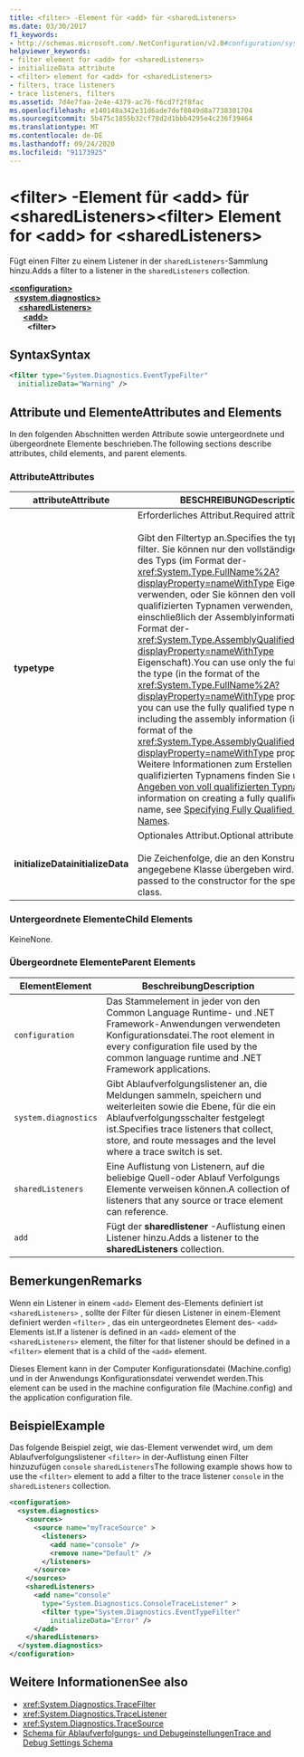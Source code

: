 ```yaml
---
title: <filter> -Element für <add> für <sharedListeners>
ms.date: 03/30/2017
f1_keywords:
- http://schemas.microsoft.com/.NetConfiguration/v2.0#configuration/system.diagnostics/sharedListeners/add/filter
helpviewer_keywords:
- filter element for <add> for <sharedListeners>
- initializeData attribute
- <filter> element for <add> for <sharedListeners>
- filters, trace listeners
- trace listeners, filters
ms.assetid: 7d4e7faa-2e4e-4379-ac76-f6cd7f2f8fac
ms.openlocfilehash: e140148a342e31d6ade7def8849d8a7738301704
ms.sourcegitcommit: 5b475c1855b32cf78d2d1bbb4295e4c236f39464
ms.translationtype: MT
ms.contentlocale: de-DE
ms.lasthandoff: 09/24/2020
ms.locfileid: "91173925"
---
```

# <a name="filter-element-for-add-for-sharedlisteners"></a><span data-ttu-id="eb675-102">\<filter> -Element für \<add> für \<sharedListeners></span><span class="sxs-lookup"><span data-stu-id="eb675-102">\<filter> Element for \<add> for \<sharedListeners></span></span>

<span data-ttu-id="eb675-103">Fügt einen Filter zu einem Listener in der `sharedListeners`-Sammlung hinzu.</span><span class="sxs-lookup"><span data-stu-id="eb675-103">Adds a filter to a listener in the `sharedListeners` collection.</span></span>  

[**\<configuration>**](../configuration-element.md)\
&nbsp;&nbsp;[**\<system.diagnostics>**](system-diagnostics-element.md)\
&nbsp;&nbsp;&nbsp;&nbsp;[**\<sharedListeners>**](sharedlisteners-element.md)\
&nbsp;&nbsp;&nbsp;&nbsp;&nbsp;&nbsp;[**\<add>**](add-element-for-sharedlisteners.md)\
&nbsp;&nbsp;&nbsp;&nbsp;&nbsp;&nbsp;&nbsp;&nbsp;**\<filter>**

## <a name="syntax"></a><span data-ttu-id="eb675-104">Syntax</span><span class="sxs-lookup"><span data-stu-id="eb675-104">Syntax</span></span>  
  
```xml  
<filter type="System.Diagnostics.EventTypeFilter"
  initializeData="Warning" />  
```  
  
## <a name="attributes-and-elements"></a><span data-ttu-id="eb675-105">Attribute und Elemente</span><span class="sxs-lookup"><span data-stu-id="eb675-105">Attributes and Elements</span></span>  

 <span data-ttu-id="eb675-106">In den folgenden Abschnitten werden Attribute sowie untergeordnete und übergeordnete Elemente beschrieben.</span><span class="sxs-lookup"><span data-stu-id="eb675-106">The following sections describe attributes, child elements, and parent elements.</span></span>  
  
### <a name="attributes"></a><span data-ttu-id="eb675-107">Attribute</span><span class="sxs-lookup"><span data-stu-id="eb675-107">Attributes</span></span>  
  
|<span data-ttu-id="eb675-108">attribute</span><span class="sxs-lookup"><span data-stu-id="eb675-108">Attribute</span></span>|<span data-ttu-id="eb675-109">BESCHREIBUNG</span><span class="sxs-lookup"><span data-stu-id="eb675-109">Description</span></span>|  
|---------------|-----------------|  
|<span data-ttu-id="eb675-110">**type**</span><span class="sxs-lookup"><span data-stu-id="eb675-110">**type**</span></span>|<span data-ttu-id="eb675-111">Erforderliches Attribut.</span><span class="sxs-lookup"><span data-stu-id="eb675-111">Required attribute.</span></span><br /><br /> <span data-ttu-id="eb675-112">Gibt den Filtertyp an.</span><span class="sxs-lookup"><span data-stu-id="eb675-112">Specifies the type of the filter.</span></span> <span data-ttu-id="eb675-113">Sie können nur den vollständigen Namen des Typs (im Format der- <xref:System.Type.FullName%2A?displayProperty=nameWithType> Eigenschaft) verwenden, oder Sie können den voll qualifizierten Typnamen verwenden, einschließlich der Assemblyinformationen (im Format der- <xref:System.Type.AssemblyQualifiedName%2A?displayProperty=nameWithType> Eigenschaft).</span><span class="sxs-lookup"><span data-stu-id="eb675-113">You can use only the full name of the type (in the format of the <xref:System.Type.FullName%2A?displayProperty=nameWithType> property), or you can use the fully qualified type name including the assembly information (in the format of the <xref:System.Type.AssemblyQualifiedName%2A?displayProperty=nameWithType> property).</span></span> <span data-ttu-id="eb675-114">Weitere Informationen zum Erstellen eines voll qualifizierten Typnamens finden Sie unter [Angeben von voll qualifizierten Typnamen](../../../reflection-and-codedom/specifying-fully-qualified-type-names.md).</span><span class="sxs-lookup"><span data-stu-id="eb675-114">For information on creating a fully qualified type name, see [Specifying Fully Qualified Type Names](../../../reflection-and-codedom/specifying-fully-qualified-type-names.md).</span></span>|  
|<span data-ttu-id="eb675-115">**initializeData**</span><span class="sxs-lookup"><span data-stu-id="eb675-115">**initializeData**</span></span>|<span data-ttu-id="eb675-116">Optionales Attribut.</span><span class="sxs-lookup"><span data-stu-id="eb675-116">Optional attribute.</span></span><br /><br /> <span data-ttu-id="eb675-117">Die Zeichenfolge, die an den Konstruktor für die angegebene Klasse übergeben wird.</span><span class="sxs-lookup"><span data-stu-id="eb675-117">The string passed to the constructor for the specified class.</span></span>|  
  
### <a name="child-elements"></a><span data-ttu-id="eb675-118">Untergeordnete Elemente</span><span class="sxs-lookup"><span data-stu-id="eb675-118">Child Elements</span></span>  

 <span data-ttu-id="eb675-119">Keine</span><span class="sxs-lookup"><span data-stu-id="eb675-119">None.</span></span>  
  
### <a name="parent-elements"></a><span data-ttu-id="eb675-120">Übergeordnete Elemente</span><span class="sxs-lookup"><span data-stu-id="eb675-120">Parent Elements</span></span>  
  
|<span data-ttu-id="eb675-121">Element</span><span class="sxs-lookup"><span data-stu-id="eb675-121">Element</span></span>|<span data-ttu-id="eb675-122">Beschreibung</span><span class="sxs-lookup"><span data-stu-id="eb675-122">Description</span></span>|  
|-------------|-----------------|  
|`configuration`|<span data-ttu-id="eb675-123">Das Stammelement in jeder von den Common Language Runtime- und .NET Framework-Anwendungen verwendeten Konfigurationsdatei.</span><span class="sxs-lookup"><span data-stu-id="eb675-123">The root element in every configuration file used by the common language runtime and .NET Framework applications.</span></span>|  
|`system.diagnostics`|<span data-ttu-id="eb675-124">Gibt Ablaufverfolgungslistener an, die Meldungen sammeln, speichern und weiterleiten sowie die Ebene, für die ein Ablaufverfolgungsschalter festgelegt ist.</span><span class="sxs-lookup"><span data-stu-id="eb675-124">Specifies trace listeners that collect, store, and route messages and the level where a trace switch is set.</span></span>|  
|`sharedListeners`|<span data-ttu-id="eb675-125">Eine Auflistung von Listenern, auf die beliebige Quell-oder Ablauf Verfolgungs Elemente verweisen können.</span><span class="sxs-lookup"><span data-stu-id="eb675-125">A collection of listeners that any source or trace element can reference.</span></span>|  
|`add`|<span data-ttu-id="eb675-126">Fügt der **sharedlistener** -Auflistung einen Listener hinzu.</span><span class="sxs-lookup"><span data-stu-id="eb675-126">Adds a listener to the **sharedListeners** collection.</span></span>|  
  
## <a name="remarks"></a><span data-ttu-id="eb675-127">Bemerkungen</span><span class="sxs-lookup"><span data-stu-id="eb675-127">Remarks</span></span>  

 <span data-ttu-id="eb675-128">Wenn ein Listener in einem `<add>` Element des-Elements definiert ist `<sharedListeners>` , sollte der Filter für diesen Listener in einem-Element definiert werden `<filter>` , das ein untergeordnetes Element des- `<add>` Elements ist.</span><span class="sxs-lookup"><span data-stu-id="eb675-128">If a listener is defined in an `<add>` element of the `<sharedListeners>` element, the filter for that listener should be defined in a `<filter>` element that is a child of the `<add>` element.</span></span>  
  
 <span data-ttu-id="eb675-129">Dieses Element kann in der Computer Konfigurationsdatei (Machine.config) und in der Anwendungs Konfigurationsdatei verwendet werden.</span><span class="sxs-lookup"><span data-stu-id="eb675-129">This element can be used in the machine configuration file (Machine.config) and the application configuration file.</span></span>  
  
## <a name="example"></a><span data-ttu-id="eb675-130">Beispiel</span><span class="sxs-lookup"><span data-stu-id="eb675-130">Example</span></span>  

 <span data-ttu-id="eb675-131">Das folgende Beispiel zeigt, wie das-Element verwendet wird, um dem Ablaufverfolgungslistener `<filter>` in der-Auflistung einen Filter hinzuzufügen `console` `sharedListeners`</span><span class="sxs-lookup"><span data-stu-id="eb675-131">The following example shows how to use the `<filter>` element to add a filter to the trace listener `console` in the `sharedListeners` collection.</span></span>  
  
```xml  
<configuration>  
  <system.diagnostics>  
    <sources>  
      <source name="myTraceSource" >  
        <listeners>  
          <add name="console" />  
          <remove name="Default" />  
        </listeners>  
      </source>  
    </sources>  
    <sharedListeners>  
      <add name="console"
        type="System.Diagnostics.ConsoleTraceListener" >  
        <filter type="System.Diagnostics.EventTypeFilter"
          initializeData="Error" />  
      </add>  
    </sharedListeners>  
  </system.diagnostics>  
</configuration>  
```  
  
## <a name="see-also"></a><span data-ttu-id="eb675-132">Weitere Informationen</span><span class="sxs-lookup"><span data-stu-id="eb675-132">See also</span></span>

- <xref:System.Diagnostics.TraceFilter>
- <xref:System.Diagnostics.TraceListener>
- <xref:System.Diagnostics.TraceSource>
- [<span data-ttu-id="eb675-133">Schema für Ablaufverfolgungs- und Debugeinstellungen</span><span class="sxs-lookup"><span data-stu-id="eb675-133">Trace and Debug Settings Schema</span></span>](index.md)

